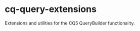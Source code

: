cq-query-extensions
===================

Extensions and utilities for the CQ5 QueryBuilder functionality.